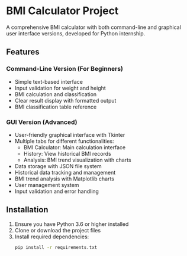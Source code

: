  # BMI Calculator Project

A comprehensive BMI calculator with both command-line and graphical user interface versions, developed for Python internship.

## Features

### Command-Line Version (For Beginners)
- Simple text-based interface
- Input validation for weight and height
- BMI calculation and classification
- Clear result display with formatted output
- BMI classification table reference

### GUI Version (Advanced)
- User-friendly graphical interface with Tkinter
- Multiple tabs for different functionalities:
  - BMI Calculator: Main calculation interface
  - History: View historical BMI records
  - Analysis: BMI trend visualization with charts
- Data storage with JSON file system
- Historical data tracking and management
- BMI trend analysis with Matplotlib charts
- User management system
- Input validation and error handling

## Installation

1. Ensure you have Python 3.6 or higher installed
2. Clone or download the project files
3. Install required dependencies:
   ```bash
   pip install -r requirements.txt